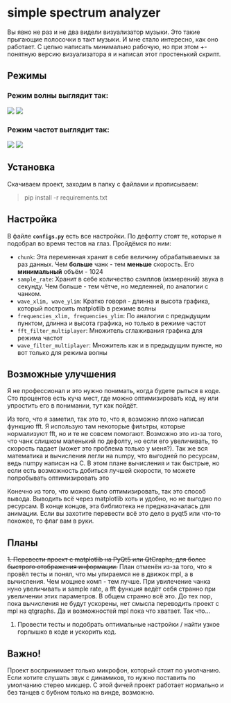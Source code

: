 # simple spectrum analyzer
Вы явно не раз и не два видели визуализатор музыки. Это такие прыгающие полосочки в такт музыки. И мне стало интересно, как оно работает. С целью написать минимально рабочую, но при этом +- понятную версию визуализатора я и написал этот простенький скрипт. 

## Режимы

### Режим волны выглядит так:
![](https://imgur.com/Ht68CsY.png)
![](https://imgur.com/obh5ai5.png)
### Режим частот выглядит так:
![](https://imgur.com/UsyDnAq.png)
![](https://imgur.com/cq0JYaf.png)
## Установка
Скачиваем проект, заходим в папку с файлами и прописываем:
> pip install -r requirements.txt

## Настройка
В файле **`configs.py`** есть все настройки. По дефолту стоят те, которые я подобрал во время тестов на глаз. Пройдёмся по ним:

 - `chunk`:  Эта переменная хранит в себе величину обрабатываемых за раз данных. Чем **больше** чанк - тем **меньше** скорость. Его **минимальный** объём - 1024 
 - `sample_rate`:  Хранит в себе количество сэмплов (измерений) звука в секунду. Чем больше - тем чётче, но медленней, по аналогии с чанком.
 - `wave_xlim, wave_ylim`:  Кратко говоря - длинна и высота графика, который построить matplotlib в режиме волны
 - `frequencies_xlim, frequencies_ylim`:  По аналогии с предыдущим пунктом, длинна и высота графика, но только в режиме частот 
 - `fft_filter_multiplayer`:  Множитель сглаживания графика для режима частот
 - `wave_filter_multiplayer`:  Множитель как и в предыдущим пункте, но вот только для режима волны

## Возможные улучшения
Я не профессионал и это нужно понимать, когда будете рыться в коде. 
Сто процентов есть куча мест, где можно оптимизировать код, ну или упростить его в понимании, тут как пойдёт.

Из того, что я заметил, так это то, что я, возможно плохо написал функцию fft. Я использую там некоторые фильтры, которые нормализуют fft, но и те не совсем помогают. Возможно это из-за  того, что чанк слишком маленький по дефолту, но если его увеличивать, то скорость падает (может это проблема только у меня?). Так же вся математика и вычисления легли на numpy, что выгодней по ресурсам, ведь numpy написан на C. В этом плане вычисления и так быстрые, но если есть возможность добиться лучшей скорости, то можете попробывать оптимизировать это

Конечно из того, что можно было оптимизировать, так это способ вывода. Выводить всё через matplotlib хоть и удобно, но не выгодно по ресурсам. В конце концов, эта библиотека не предназначалась для анимации. Если вы захотите перевести всё это дело в pyqt5 или что-то похожее, то флаг вам в руки. 

## Планы
~~1. Перевести проект с matplotlib на PyQt5 или QtGraphs, для более быстрого отображения информации.~~
План отменён из-за того, что я провёл тесты и понял, что мы упираемся не в движок mpl, а в вычисления. Чем мощнее комп - тем лучше. При увилечение чанка нуно увеличивать и sample rate, а fft функция ведёт себя странно при увеличении этих параметров.
В общем странно всё это. До тех пор, пока вычисления не будут ускорены, нет смысла переводить проект с mpl на qtgraphs. Да и возможностей mpl пока что хватает. Так что... 
1. Провести тесты и подобрать оптимальные настройки / найти узкое горлышко в коде и ускорить код.  

## Важно!
Проект воспринимает только микрофон, который стоит по умолчанию. Если хотите слушать звук с динамиков, то нужно поставить по умолчанию стерео микшер. С этой фичей проект работает нормально и без танцев с бубном только на винде, возможно.

